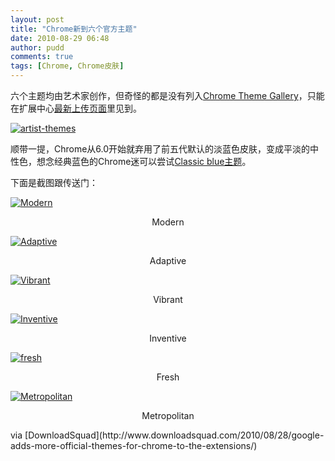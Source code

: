 ```yaml
---
layout: post
title: "Chrome新到六个官方主题"
date: 2010-08-29 06:48
author: pudd
comments: true
tags: [Chrome, Chrome皮肤]
---
```

六个主题均由艺术家创作，但奇怪的都是没有列入[Chrome Theme Gallery](http://www.google.com/chrome/intl/en/themes/)，只能在扩展中心[最新上传页面](https://chrome.google.com/extensions/list/newest?hl=zh)里见到。

<a rel="attachment wp-att-6959" href="http://www.chromi.org/archives/6958/artist-themes">![](http://img.chromi.org/2010/08/artist-themes.jpg "artist-themes")</a>

顺带一提，Chrome从6.0开始就弃用了前五代默认的淡蓝色皮肤，变成平淡的中性色，想念经典蓝色的Chrome迷可以尝试[Classic blue主题](https://chrome.google.com/extensions/search?itemlang=&amp;hl=zh&amp;q=classic+blue)。

下面是截图跟传送门：<!--more-->

<a href="https://chrome.google.com/extensions/detail/kndhkogdmjaplgmlhgdhanjbkeflokpl?hl=en-US">![Modern](http://img.chromi.org/2010/08/4001.png)</a>
<p style="text-align: center;">Modern

<p style="text-align: center;">

<a href="https://chrome.google.com/extensions/detail/bjjdenklfdoghpkkpeolonfolbmlkgkl?hl=en-US">![Adaptive](http://img.chromi.org/2010/08/4001-1.png)</a>
<p style="text-align: center;">Adaptive

<p style="text-align: center;">

<a href="https://chrome.google.com/extensions/detail/plnhkdableiploefchlljhjamagdnhmj?hl=en-US">![Vibrant](http://img.chromi.org/2010/08/4001-2.png)</a>
<p style="text-align: center;">Vibrant

<p style="text-align: center;">

<a href="https://chrome.google.com/extensions/detail/jogkafbidohnjkkhgjbcmjipdlejjedi?hl=en-US">![Inventive](http://img.chromi.org/2010/08/8001.png)</a>
<p style="text-align: center;">Inventive

<p style="text-align: center;">

<a href="https://chrome.google.com/extensions/detail/mdokkjhocoeeoomjnpnhinefebdbcfcf?hl=en-US">![fresh](http://img.chromi.org/2010/08/2001.png)</a>
<p style="text-align: center;">Fresh

<p style="text-align: center;">

<a href="https://chrome.google.com/extensions/detail/jamlnfdfgcjbnmnjegohcpjebiefblbo?hl=en-US">![Metropolitan ](http://img.chromi.org/2010/08/3001.png)</a>
<p style="text-align: center;">Metropolitan 

<p style="text-align: center;">

<p style="text-align: left;">via [DownloadSquad](http://www.downloadsquad.com/2010/08/28/google-adds-more-official-themes-for-chrome-to-the-extensions/)

